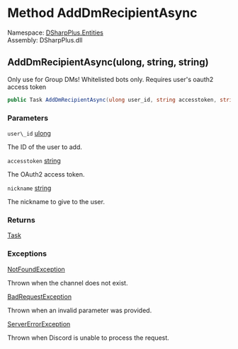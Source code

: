 # Method AddDmRecipientAsync

Namespace: [DSharpPlus.Entities](DSharpPlus.Entities.md)  
Assembly: DSharpPlus.dll

## <a id="DSharpPlus_Entities_DiscordDmChannel_AddDmRecipientAsync_System_UInt64_System_String_System_String_"></a>AddDmRecipientAsync\(ulong, string, string\)

Only use for Group DMs! Whitelisted bots only. Requires user's oauth2 access token

```csharp
public Task AddDmRecipientAsync(ulong user_id, string accesstoken, string nickname)
```

### Parameters

`user\_id` [ulong](https://learn.microsoft.com/dotnet/api/system.uint64)

The ID of the user to add.

`accesstoken` [string](https://learn.microsoft.com/dotnet/api/system.string)

The OAuth2 access token.

`nickname` [string](https://learn.microsoft.com/dotnet/api/system.string)

The nickname to give to the user.

### Returns

[Task](https://learn.microsoft.com/dotnet/api/system.threading.tasks.task)

### Exceptions

[NotFoundException](DSharpPlus.Exceptions.NotFoundException.md)

Thrown when the channel does not exist.

[BadRequestException](DSharpPlus.Exceptions.BadRequestException.md)

Thrown when an invalid parameter was provided.

[ServerErrorException](DSharpPlus.Exceptions.ServerErrorException.md)

Thrown when Discord is unable to process the request.

